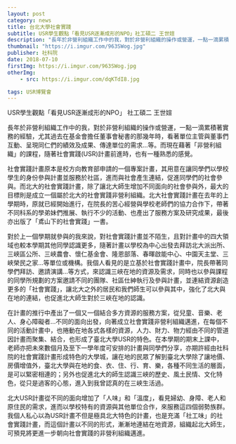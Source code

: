 ```yaml
---
layout: post
category: news
title: 台北大學社會實踐
subtitle: USR學生觀點「看見USR逐漸成形的NPO」社工碩二 王世媗
description: "長年於非營利組織工作中的我，對於非營利組織的操作或營運，一點一滴累積著實務的經驗，尤其過去在基金會擔任董事會秘書的那幾年時..."
thumbnail: "https://i.imgur.com/963SWog.jpg"
publisher: 社科院
date: 2018-07-10
firstImg: https://i.imgur.com/963SWog.jpg
otherImg:
    - src: https://i.imgur.com/dqKTdI8.jpg

tags: USR博覽會
---
```


USR學生觀點「看見USR逐漸成形的NPO」
社工碩二 王世媗

長年於非營利組織工作中的我，對於非營利組織的操作或營運，一點一滴累積著實務的經驗，尤其過去在基金會擔任董事會秘書的那幾年時，看著單位主管與董事們互動、呈現同仁們的績效及成果、傳達單位的需求…等。而現在藉著「非營利組織」的課程，隨著社會實踐(USR)計畫前進時，也有一種熟悉的感覺。

社會實踐計畫原本是校方向教育部申請的一個專案計畫，其用意在讓同學們以學校學生的身份參與計畫並服務於社區，進而與社會產生連結，促進同學們的社會參與。而北大的社會實踐計畫，除了讓北大師生增加不同面向的社會參與外，最大的目標則是成立一個屬於北大的社會實踐非營利組織。北大社會實踐計畫在去年的上學期時，原就已經開始進行，在院長的苦心經營與學校老師們的協力合作下，帶著不同科系的學弟妹們推展、執行不少的活動、也產出了服務方案及研究成果，最後亦出版了「鳶山下的社會實踐」一書。

對於上一個學期就參與的我來說，對社會實踐計畫並不陌生，且對計畫中的四大領域也較本學期其他同學認識更多，隨著計畫以學校為中心出發去拜訪北大派出所、三峽區公所、三峽農會、懷仁基金會、隆恩部落、春暉啟能中心、中園天主堂、三峽榮民之家…等單位或機構。我個人看見的是立基於社會實踐計畫中，院長帶著同學們拜訪、邀請演講…等方式，來認識三峽在地的資源及需求，同時也以參與課程的同學所規劃的方案邀請不同的團隊、社區仕紳執行及參與計畫，並連結資源創造更多的「社會實踐」，讓北大之外的居民和我們師生可以參與其中，強化了北大與在地的連結，也促進北大師生對於三峽在地的認識。

在計畫的推行中產出了一個又一個結合多方資源的服務方案，從兒童、音樂、老人、身心障礙者…不同的面向出發，向著成立社會實踐非營利組織邁進，在每個不同的活動計畫中，也捲動在地各式各樣的資源，人力、財力、物力經由不同的管道因計畫而聚集、結合，也形成了臺北大學USR的特色。在本學期的期末上課中，老師亦把未來數個月及至下一學年度可安排的計畫與同學們分享，亦期許經由社科院的社會實踐計畫形成特色的大學城，讓在地的民眾了解到臺北大學除了讓地價、房價增值外，臺北大學與在地的食、衣、住、行、育、樂，各種不同生活的層面，是可以緊密相連的；另外也促進北大的師生認識三峽的歷史、風土民情、文化特色，從只是過客的心態，進入到我曾認真的在三峽生活過。

北大USR計畫從不同的面向增加了「人味」和「溫度」，看見婦幼、身障、老人和原住民的需求，進而以學校特有的資源與其他單位合作，來服務這四個弱勢族群。我個人私心以為USR計畫不但是極具北大特色的計畫，也是充滿「社工味」的社會實踐計畫，而這個計畫以不同的形式，漸漸地連結在地資源，組織起北大師生，可預見將更進一步朝向社會實踐的非營利組織邁進。